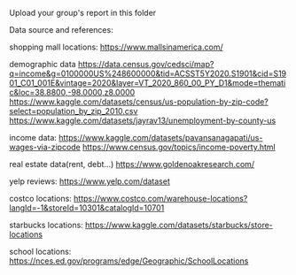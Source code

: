 Upload your group's report in this folder

Data source and references:


shopping mall locations:
https://www.mallsinamerica.com/

demographic data
https://data.census.gov/cedsci/map?q=income&g=0100000US%248600000&tid=ACSST5Y2020.S1901&cid=S1901_C01_001E&vintage=2020&layer=VT_2020_860_00_PY_D1&mode=thematic&loc=38.8800,-98.0000,z8.0000
https://www.kaggle.com/datasets/census/us-population-by-zip-code?select=population_by_zip_2010.csv
https://www.kaggle.com/datasets/jayrav13/unemployment-by-county-us

income data:
https://www.kaggle.com/datasets/pavansanagapati/us-wages-via-zipcode
https://www.census.gov/topics/income-poverty.html

real estate data(rent, debt...)
https://www.goldenoakresearch.com/

yelp reviews:
https://www.yelp.com/dataset

costco locations:
https://www.costco.com/warehouse-locations?langId=-1&storeId=10301&catalogId=10701

starbucks locations:
https://www.kaggle.com/datasets/starbucks/store-locations

school locations:
https://nces.ed.gov/programs/edge/Geographic/SchoolLocations
